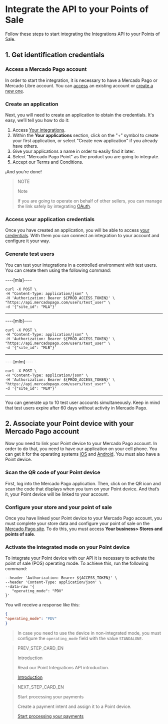 # Integrate the API to your Points of Sale

Follow these steps to start integrating the Integrations API to your Points of Sale.

## 1. Get identification credentials

### Access a Mercado Pago account

In order to start the integration, it is necessary to have a Mercado Pago or Mercado Libre account.
You can [access](https://www.mercadolibre.com/jms/[FAKER][GLOBALIZE][SITE_ID]/lgz/login?platform_id=mp&go=https://www.mercadopago[FAKER][URL][DOMAIN]/developers/en/guides/in-person-payments/qr-code/pre-requisites)
an existing account or [create a new one](https://www.mercadopago[FAKER][URL][DOMAIN]).

### Create an application

Next, you will need to create an application to obtain the credentials. It's easy, we’ll tell you how to do it:

1. Access [Your integrations](https://www.mercadopago[FAKER][URL][DOMAIN]/developers/panel/applications).
2. Within the **Your applications** section, click on the "+" symbol to create your first application, or select "Create new application" if you already have others.
3. Give your applications a name in order to easily find it later.
4. Select "Mercado Pago Point" as the product you are going to integrate.
5. Accept our Terms and Conditions.

¡And you’re done!

> NOTE
>
> Note
>
> If you are going to operate on behalf of other sellers, you can manage the link safely by integrating [OAuth](https://www.mercadopago[FAKER][URL][DOMAIN]/developers/en/guides/security/oauth).

### Access your application credentials

Once you have created an application, you will be able to access [your credentials](https://www.mercadopago[FAKER][URL][DOMAIN]/developers/panel/credentials). With them you can connect an integration to your account and configure it your way.

### Generate test users

You can test your integrations in a controlled environment with test users. You can create them using the following command:

----[mla]----

```curl
curl -X POST \
-H "Content-Type: application/json" \
-H 'Authorization: Bearer ${PROD_ACCESS_TOKEN}' \
"https://api.mercadopago.com/users/test_user" \
-d '{"site_id": "MLA"}'
```
------------

----[mlb]----

```curl
curl -X POST \
-H "Content-Type: application/json" \
-H 'Authorization: Bearer ${PROD_ACCESS_TOKEN}' \
"https://api.mercadopago.com/users/test_user" \
-d '{"site_id": "MLB"}'
```
------------

----[mlm]----

```curl
curl -X POST \
-H "Content-Type: application/json" \
-H 'Authorization: Bearer ${PROD_ACCESS_TOKEN}' \
"https://api.mercadopago.com/users/test_user" \
-d '{"site_id": "MLM"}'
```
------------

You can generate up to 10 test user accounts simultaneously. Keep in mind that test users expire after 60 days without activity in Mercado Pago.


## 2. Associate your Point device with your Mercado Pago account

Now you need to link your Point device to your Mercado Pago account. In order to do that, you need to have our application on your cell phone. You can get it for the operating systems [iOS](https://itunes.apple.com/ar/app/mercado-pago/id925436649?mt=8) and [Android](https://play.google.com/store/apps/details?id=com.mercadopago.wallet&hl=es_419).
You must also have a Point device.

### Scan the QR code of your Point device

First, log into the Mercado Pago application. Then, click on the QR icon and scan the code that displays when you turn on your Point device. And that’s it, your Point device will be linked to your account.


### Configure your store and your point of sale

Once you have linked your Point device to your Mercado Pago account, you must complete your store data and configure your point of sale on the [Mercado Pago site](https://www.mercadopago[FAKER][URL][DOMAIN]). To do this, you must access **Your business> Stores and points of sale**.

### Activate the integrated mode on your Point device

To integrate your Point device with our API it is necessary to activate the point of sale (POS) operating mode. To achieve this, run the following command:

``` curl --location --request PATCH 'https://api.mercadopago.com/point/integration-api/devices/{{device.id}}' \
--header 'Authorization: Bearer ${ACCESS_TOKEN}' \
--header 'Content-Type: application/json' \
--data-raw '{
   "operating_mode": "PDV"
}'
```

You will receive a response like this:

``` json
{
"operating_mode": "PDV"
}
```

> In case you need to use the device in non-integrated mode, you must configure the `operating_mode` field with the value `STANDALONE`.


> PREV_STEP_CARD_EN
>
> Introduction
>
> Read our Point Integrations API introduction.
>
> [Introduction](https://www.mercadopago[FAKER][URL][DOMAIN]/developers/en/guides/in-person-payments/integration-api/introduction)


> NEXT_STEP_CARD_EN
>
> Start processing your payments
>
> Create a payment intent and assign it to a Point device.
>
> [Start processing your payments](https://www.mercadopago[FAKER][URL][DOMAIN]/developers/en/guides/in-person-payments/integration-api/create-payment-intent)

